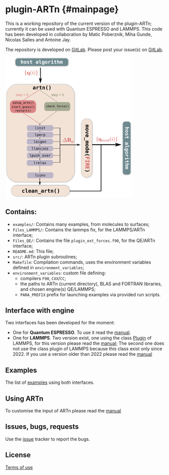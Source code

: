 # plugin-ARTn  {#mainpage}

This is a working repository of the current version of the plugin-ARTn; currently it can be used with Quantum ESPRESSO and LAMMPS.
This code has been developed in collaboration by Matic Poberznik, Miha Gunde, Nicolas Salles and Antoine Jay.

The repository is developed on [GitLab](https://gitlab.com/mammasmias/artn-plugin).
Please post your issue(s) on [GitLab](https://gitlab.com/mammasmias/artn-plugin).

<img src="./.extra/ARTn_workflow-1.png" alt="ARTn-Plugin Work Flow" width="400" size="auto" />


## Contains:


- `examples/`: Contains many examples, from molecules to surfaces;
- `Files_LAMMPS/`: Contains the lammps fix, for the LAMMPS/ARTn interface;
- `Files_QE/`: Contains the file `plugin_ext_forces.f90`, for the QE/ARTn interface;
- `README.md`: This file;
- `src/`: ARTn plugin subroutines;
- `Makefile`: Compilation commands, uses the environment variables defined in `environment_variables`;
- `environment_variables`: custom file defining:
    - compilers `F90`, `CXX`/`CC`;
    - the paths to ARTn (current directory), BLAS and FORTRAN libraries, and chosen engine(s) QE/LAMMPS;
    - `PARA_PREFIX` prefix for launching examples via provided run scripts.

## Interface with engine

Two interfaces has been developed for the moment:

- One for **Quantum ESPRESSO**. To use it read the [manual](./Files_QE/README.md).
- One for **LAMMPS**. Two version exist, one using the class [Plugin](https://docs.lammps.org/plugin.html) of LAMMPS, for this version please read the [manual](./Files_LAMMPS/README.md); The second one does not use the class plugin of LAMMPS because this class exist only since 2022. If you use a version older than 2022 please read the [manual](./Files_LAMMPS/README-old.md)

## Examples

The list of [examples](./examples/README.md) using both interfaces.


## Using ARTn

To customise the input of ARTn please read the [manual](./MANUAL.md)

## Issues, bugs, requests

Use the [issue](https://gitlab.com/mammasmias/artn-plugin/-/issues) tracker to report the bugs.

## License

[Terms of use](./TERMS_OF_USE)
